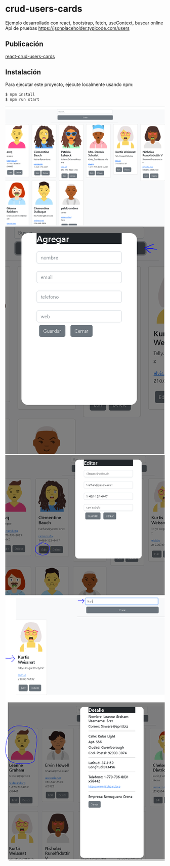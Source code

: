 # crud-users-cards

Ejemplo desarrollado con react, bootstrap, fetch, useContext, buscar online<br>
Api de pruebas https://jsonplaceholder.typicode.com/users<br>

## Publicación
[react-crud-users-cards](https://inosttroza.github.io/react-crud-users-cards/)

## Instalación
Para ejecutar este proyecto, ejecute localmente usando npm:

```
$ npm install
$ npm run start
```

![Screenshot](screenshot/Captura.PNG)
![Screenshot](screenshot/Captura1.PNG)
![Screenshot](screenshot/Captura2.PNG)
![Screenshot](screenshot/Captura3.PNG)
![Screenshot](screenshot/Captura4.PNG)
